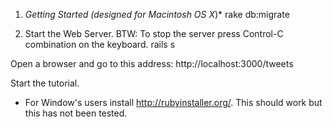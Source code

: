 1. *Getting Started (designed for Macintosh OS X*)*
	rake db:migrate

2. Start the Web Server. BTW: To stop the server press Control-C combination on the keyboard.
	rails s

Open a browser and go to this address:
http://localhost:3000/tweets

Start the tutorial. 


* For Window's users install http://rubyinstaller.org/. This should work but this has not been tested.